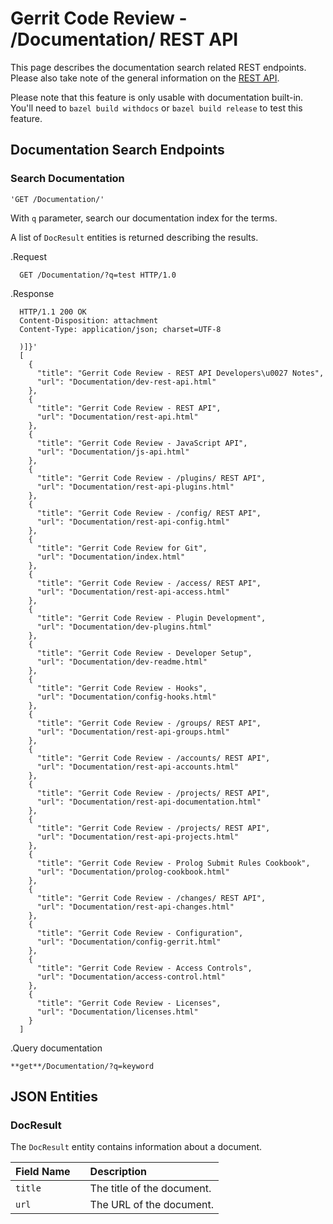 # Gerrit Code Review - /Documentation/ REST API

This page describes the documentation search related REST endpoints.
Please also take note of the general information on the
[REST API](rest-api.md).

Please note that this feature is only usable with documentation built-in.
You'll need to
`bazel build withdocs`
or
`bazel build release`
to test this feature.

## Documentation Search Endpoints

### Search Documentation
```
'GET /Documentation/'
```

With `q` parameter, search our documentation index for the terms.

A list of `DocResult` entities is returned describing the results.

.Request
```
  GET /Documentation/?q=test HTTP/1.0
```

.Response
```
  HTTP/1.1 200 OK
  Content-Disposition: attachment
  Content-Type: application/json; charset=UTF-8

  )]}'
  [
    {
      "title": "Gerrit Code Review - REST API Developers\u0027 Notes",
      "url": "Documentation/dev-rest-api.html"
    },
    {
      "title": "Gerrit Code Review - REST API",
      "url": "Documentation/rest-api.html"
    },
    {
      "title": "Gerrit Code Review - JavaScript API",
      "url": "Documentation/js-api.html"
    },
    {
      "title": "Gerrit Code Review - /plugins/ REST API",
      "url": "Documentation/rest-api-plugins.html"
    },
    {
      "title": "Gerrit Code Review - /config/ REST API",
      "url": "Documentation/rest-api-config.html"
    },
    {
      "title": "Gerrit Code Review for Git",
      "url": "Documentation/index.html"
    },
    {
      "title": "Gerrit Code Review - /access/ REST API",
      "url": "Documentation/rest-api-access.html"
    },
    {
      "title": "Gerrit Code Review - Plugin Development",
      "url": "Documentation/dev-plugins.html"
    },
    {
      "title": "Gerrit Code Review - Developer Setup",
      "url": "Documentation/dev-readme.html"
    },
    {
      "title": "Gerrit Code Review - Hooks",
      "url": "Documentation/config-hooks.html"
    },
    {
      "title": "Gerrit Code Review - /groups/ REST API",
      "url": "Documentation/rest-api-groups.html"
    },
    {
      "title": "Gerrit Code Review - /accounts/ REST API",
      "url": "Documentation/rest-api-accounts.html"
    },
    {
      "title": "Gerrit Code Review - /projects/ REST API",
      "url": "Documentation/rest-api-documentation.html"
    },
    {
      "title": "Gerrit Code Review - /projects/ REST API",
      "url": "Documentation/rest-api-projects.html"
    },
    {
      "title": "Gerrit Code Review - Prolog Submit Rules Cookbook",
      "url": "Documentation/prolog-cookbook.html"
    },
    {
      "title": "Gerrit Code Review - /changes/ REST API",
      "url": "Documentation/rest-api-changes.html"
    },
    {
      "title": "Gerrit Code Review - Configuration",
      "url": "Documentation/config-gerrit.html"
    },
    {
      "title": "Gerrit Code Review - Access Controls",
      "url": "Documentation/access-control.html"
    },
    {
      "title": "Gerrit Code Review - Licenses",
      "url": "Documentation/licenses.html"
    }
  ]
```

.Query documentation
```
**get**/Documentation/?q=keyword
```


## JSON Entities

### DocResult
The `DocResult` entity contains information about a document.

|Field Name  ||Description
| :------| :------| :------|
|`title`     ||The title of the document.
|`url`       ||The URL of the document.



